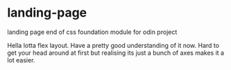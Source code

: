 # landing-page
landing page end of css foundation module for odin project

Hella lotta flex layout. Have a pretty good understanding of it now. Hard to get your head around at first but realising its just a bunch of axes makes it a lot easier.